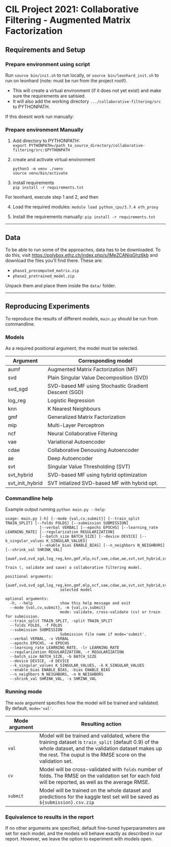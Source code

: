 # CIL Project 2021: Collaborative Filtering - Augmented Matrix Factorization

## Requirements and Setup
### Prepare environment using script
Run `source bin/init.sh` to run locally, or `source bin/leonhard_init.sh` to run on leonhard (note: must be run from the project root!).
- This will create a virtual environment (if it does not yet exist) and make sure the requirements are satisied. 
- It will also add the working directory `.../collaborative-filtering/src` to PYTHONPATH.


If this doesnt work run manually:
### Prepare environment Manually
1. Add directory to PYTHONPATH: \
    `export PYTHONPATH=/path_to_source_directory/collaborative-filtering/src:$PYTHONPATH`
    
2. create and activate virtual environment 
   
    `python3 -m venv ./venv` \
    `source venv/bin/activate`
    
3. install requirements \
    `pip install -r requirements.txt`
    
    
For leonhard, execute step 1 and 2, and then 

4. Load the required modules: `module load python_cpu/3.7.4 eth_proxy`

5. Install the requirements manually: `pip install -r requirements.txt`

___
## Data
To be able to run some of the approaches, data has to be downloaded. To do this, visit https://polybox.ethz.ch/index.php/s/IMeZCANjqGhz6kb 
and download the files you'll find there. These are: 
- `phase1_precomputed_matrix.zip`
- `phase2_pretrained_model.zip`

Unpack them and place them inside the `data/` folder.


___
## Reproducing Experiments

To reproduce the results of different models, `main.py` should be run from commandline.

### Models
As a required positional argument, the model must be selected.

| Argument        | Corresponding model                                  |
|-----------------|------------------------------------------------------|
| aumf            | Augmented Matrix Factorization (MF)                  |
| svd             | Plain Singular Value Decomposition (SVD)             |
| svd_sgd         | SVD-based MF using Stochastic Gradient Descent (SGD) |
| log_reg         | Logistic Regression                                  |
| knn             | K Nearest Neighbours                                 |
| gmf             | Generalized Matrix Factorization                     |
| mlp             | Multi-Layer Perceptron                               |
| ncf             | Neural Collaborative Filtering                       |
| vae             | Variational Autoencoder                              |
| cdae            | Collaborative Denousing Autoencoder                  |
| ae              | Deep Autoencoder                                     |
| svt             | Singular Value Thresholding (SVT)                    |
| svt_hybrid      | SVD-based MF using hybrid optimization               |
| svt_init_hybrid | SVT intialized SVD-based MF with hybrid opt.         |

### Commandline help
Example output running ```python main.py --help```:

```
usage: main.py [-h] [--mode {val,cv,submit}] [--train_split TRAIN_SPLIT] [--folds FOLDS] [--submission SUBMISSION]
               [--verbal VERBAL] [--epochs EPOCHS] [--learning_rate LEARNING_RATE] [--regularization REGULARIZATION]
               [--batch_size BATCH_SIZE] [--device DEVICE] [--k_singular_values K_SINGULAR_VALUES]
               [--enable_bias ENABLE_BIAS] [--n_neighbors N_NEIGHBORS] [--shrink_val SHRINK_VAL]
               {aumf,svd,svd_sgd,log_reg,knn,gmf,mlp,ncf,vae,cdae,ae,svt,svt_hybrid,svt_init_hybrid}

Train (, validate and save) a collaborative filtering model.

positional arguments:
  {aumf,svd,svd_sgd,log_reg,knn,gmf,mlp,ncf,vae,cdae,ae,svt,svt_hybrid,svt_init_hybrid}
                        selected model

optional arguments:
  -h, --help            show this help message and exit
  --mode {val,cv,submit}, -m {val,cv,submit}
                        mode: validate, cross-validate (cv) or train for submission.
  --train_split TRAIN_SPLIT, -split TRAIN_SPLIT
  --folds FOLDS, -f FOLDS
  --submission SUBMISSION
                        Submission file name if mode='submit'.
  --verbal VERBAL, -v VERBAL
  --epochs EPOCHS, -e EPOCHS
  --learning_rate LEARNING_RATE, -lr LEARNING_RATE
  --regularization REGULARIZATION, -r REGULARIZATION
  --batch_size BATCH_SIZE, -b BATCH_SIZE
  --device DEVICE, -d DEVICE
  --k_singular_values K_SINGULAR_VALUES, -k K_SINGULAR_VALUES
  --enable_bias ENABLE_BIAS, -bias ENABLE_BIAS
  --n_neighbors N_NEIGHBORS, -n N_NEIGHBORS
  --shrink_val SHRINK_VAL, -s SHRINK_VAL
```

### Running mode
The `mode` argument specifies how the model will be trained and validated. By default, `mode='val'`.


| Mode argument | Resulting action                                                                                                                                                                                                      |
|---------------|-----------------------------------------------------------------------------------------------------------------------------------------------------------------------------------------------------------------------|
| `val`         | Model will be trained and validated, where the training dataset is `train_split` (default 0.9) of the whole dataset, and the validation dataset makes up the rest. The ouput is the RMSE score on the validation set. |
| `cv`          | Model will be cross-validated with `folds` number of folds. The RMSE on the validation set for each fold will be reported, as well as the average RMSE.                                                               |
| `submit`      | Model will be trained on the whole dataset and predictions for the kaggle test set will be saved as `${submission}.csv.zip`                                                                                           |

### Equivalence to results in the report
If no other arguments are specified, default fine-tuned hyperparameters are set for each model, and the models will behave exactly as described in our report. However, we leave the option to experiment with models open.
